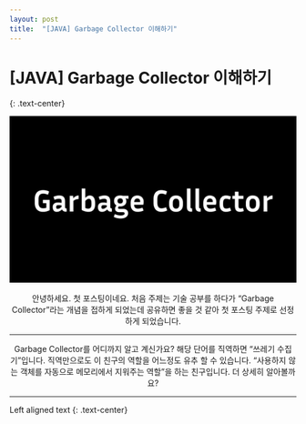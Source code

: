 ```yaml
---
layout: post
title:  "[JAVA] Garbage Collector 이해하기"
---
```


# [JAVA] Garbage Collector 이해하기
{: .text-center}

<div style="max-width: 1280px; margin: 0 auto; text-align: center;">
  <img src="/assets/GarbageCollector.png" style="max-width: 100%; height: auto;" />
  <p>
   안녕하세요. 첫 포스팅이네요. 처음 주제는 기술 공부를 하다가 “Garbage Collector”라는 개념을 접하게 되었는데 공유하면 좋을 것 같아 
   첫 포스팅 주제로 선정하게 되었습니다.
  </p>
  <hr/>
  <p>
    Garbage Collector를 어디까지 알고 계신가요? 해당 단어를 직역하면 “쓰레기 수집기”입니다. 직역만으로도 이 친구의 역할을 어느정도 유추 
    할 수 있습니다. “사용하지 않는 객체를 자동으로 메모리에서 지워주는 역할”을 하는 친구입니다. 더 상세히 알아볼까요?
  </p>
  <hr/>
</div>
Left aligned text
{: .text-center}
